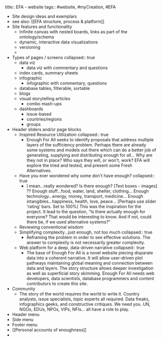 title:: EFA - website
tags:: #website, #myCreation, #EFA

- Site design ideas and exemplars
- see also: [[EFA structure, process & platform]]
- Site features and functionality
	- Infinite canvas with nested boards, links as part of the ontology/schema
	- dynamic, interactive data visualizations
	- versioning
	-
- Types of pages / screens
  collapsed:: true
	- data viz
		- data viz with commentary and questions
	- index cards, summary sheets
	- infographic
		- infographic with commentary, questions
	- database tables, filterable, sortable
	- blogs
	- visual storytelling articles
		- combo mash-ups
	- dashboards
		- issue-based
		- countries/regions
		- groups
- Header sliders and/or page blocks
	- Inspired Resource Utilization
	  collapsed:: true
		- Enough For All seeks to identify proposals that address multiple layers of the sufficiency problem.  Perhaps there are already some systems and models out there which can do a better job of generating, supplying and distributing enough for all…  Why are they not in place?  Who says they will, or won’t, work?  EFA will explore the tried and tested, and present some Fresh Alternatives.
	- Have you ever wondered why some don't have enough?
	  collapsed:: true
		- I mean…really wondered?  Is there enough?  [Text boxes - images] ??  Enough stuff…food, water, land, shelter, clothing… Enough technology…energy, money, transport, medicine… Enough intangibles…happiness, health, love, peace…  [Perhaps use slider ‘rating’ bars. Set to 100%]  This was the inspiration for the project. It lead to the question, “Is there actually enough for everyone? That would be interesting to know. And if not, could there be, if we used alternative systems?”
	- Reviewing conventional wisdom
	- Simplifying complexity...just enough, not too much
	  collapsed:: true
		- Reframing the problem in order to see effective solutions.  The answer to complexity is not necessarily greater complexity.
	- Web platform for a deep, data-driven narrative
	  collapsed:: true
		- The base of Enough For All is a novel website piecing disparate data into a coherent narrative. It will allow user-driven plot pathways maintaining global meaning and connection between data and layers. The story structure allows deeper investigation as well as superficial story skimming. Enough For All needs web developers, data scientists, database programmers and content contributors to create this site.
- Community
	- The story of the world requires the world to write it. Country analysts, issue specialists, topic experts all required. Data freaks, infographics geeks, and constructive critiques. We need you. UN, NGOs, EDUs, NPOs, VIPs, NFIs… all have a role to play.
- Header menu
- Side menu
- Footer menu
- [[Personal accounts of enoughness]]
-